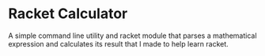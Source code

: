 # Racket Calculator
A simple command line utility and racket module that parses a mathematical expression and calculates its result that I made to help learn racket.
